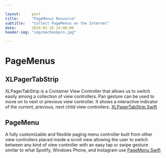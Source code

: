 ```yaml
---

layout:     post
title:      "PageMenus Resource"
subtitle:   "Collect PageMenus on the Internet"
date:       2016-01-26 14:00:00
header-img: "img/macbookpro.jpg"

---
```



<h1>PageMenus</h1>

<h2>XLPagerTabStrip</h2>

XLPagerTabStrip is a Container View Controller that allows us to switch easily among a collection of view controllers. Pan gesture can be used to move on to next or previous view controller. It shows a interactive indicator of the current, previous, next child view controllers.
[XLPagerTabStrip Swift](https://github.com/xmartlabs/XLPagerTabStrip)



<h2>PageMenu</h2>

A fully customizable and flexible paging menu controller built from other view controllers placed inside a scroll view allowing the user to switch between any kind of view controller with an easy tap or swipe gesture similar to what Spotify, Windows Phone, and Instagram use
[PageMenu Swift](https://github.com/HighBay/PageMenu)
